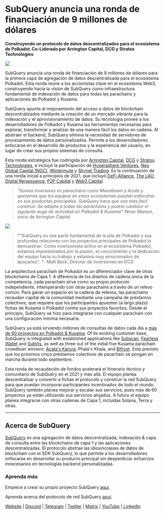 # SubQuery anuncia una ronda de financiación de 9 millones de dólares

**Construyendo un protocolo de datos descentralizados para el ecosistema de Polkadot. Co-Liderado por Arrington Capital, DCG y Stratos Technologies**

![](https://cdn-images-1.medium.com/max/1600/0*PR4oqrB9Am03VseR)

SubQuery anuncia una ronda de financiación de 9 millones de dólares para la primera capa de agregación de datos descentralizada para el ecosistema Polkadot. Esta ronda reúne a los accionistas clave en el ecosistema Web3, construyendo hacia la visión de SubQuery como infraestructura fundamental de indexación de datos para todas las parachains y aplicaciones de Polkadot y Kusama.

SubQuery apunta al mejoramiento del acceso a datos de blockchain descentralizados mediante la creación de un mercado vibrante para la indexación y el aprovisionamiento de datos. Su tecnología provee a los desarrolladores de Polkadot y Kusama las herramientas necesarias para explorar, transformar y analizar de una manera fácil los datos en cadena. Al abstraer el backend, SubQuery elimina la necesidad de servidores de procesamiento de datos personalizados. Permite a los desarrolladores enfocarse en el desarrollo de productos y la experiencia del usuario, en lugar de crear sus propios sistemas de consulta.

Esta ronda estratégica fue codirigida por [Arrington Capital](https://arringtonxrpcapital.com/), [DCG](https://dcg.co/) y [Stratos Technologies](https://www.stratoslp.com/), e incluyó la participación de [Hypersphere Ventures](https://hypersphere.ventures/), [Neo Global Capital (NGC)](http://ngc.fund/), [Wintermute](https://www.wintermute.com/) y [Skynet Trading](http://skynettrading.com/). Es la continuación de una ronda inicial a principios de 2021, que incluyó [DeFi Alliance](https://defialliance.co/), [The LAO](https://www.thelao.io/), [Digital Renaissance](https://drf.ee/), [P2P Capital](https://www.p2pcap.com/) y [Web3 Capital](https://web3.capital/).

> *"Somos inversores en parachains como Moonbeam y Acala y queremos que los equipos en estos ecosistemas puedan enfocarse en sus productos principales. SubQuery hace que sea más fácil construir. Se adapta a todas las parachains y podría catalizar el siguiente auge de actividad en Polkadot & Kusama"*-Ninor Mansor, socio de Arrington Capital

![](https://cdn-images-1.medium.com/max/1600/1*j4VHuY_BgjkYv_bQ6_DmcQ.gif)

> *"SubQuery es una parte fundamental de la pila de Polkadot y sus profundas relaciones con los proyectos principales de Polkadot lo demuestran. Como inversionista activo en el ecosistema Polkadot, estamos impresionados por la pasión, el conocimiento y la dedicación del equipo hacia su trabajo y estamos muy emocionados de apoyarlos". *- Matt Beck, Director de Inversiones en DCG

La arquitectura parachain de Polkadot es un diferenciador clave de otras blockchains de Capa 1. A diferencia de los diseños de cadena única de la competencia, cada parachain sirve como su propio protocolo independiente, interoperando con otras parachains a través de un relevo común. Para ganar un espacio en la cadena de relevos, las parachains recaudan capital de la comunidad mediante una campaña de préstamos colectivos, que requiere que los participantes apuesten (a largo plazo) fichas de Kusama o Polkadot contra sus proyectos favoritos. Desde el principio, SubQuery se hizo para integrarse con cualquier parachain con una configuración mínima necesaria.

SubQuery ya está sirviendo millones de consultas de datos cada día a [más de 60 proyectos en Polkadot & Kusama](https://explorer.subquery.network/). Of its existing customer base, SubQuery is integrated with established applications like [Subscan](../customer_announcements/20210901-Subscans-Multi-Signature-Tool.md), [Fearless Wallet](https://explorer.subquery.network/subquery/ef1rspb/fearless-wallet) and [SubVis](../customer_announcements/20210622-Explore-Kusama-Auctions-with-Subvis.io-and-SubQuery.md), as well as three out of the initial five Kusama parachain crowdloan winners: [Acala's Karura](../customer_announcements/20210819-Karura-Integrates-with-SubQuery-to-Aggregate-and-Serve-DeFi-Data-to-Kusama-Builders.md), Phala's Khala, and [Bifrost](../customer_announcements/20210416-Bifrost-chooses-SubQuery-to-provide-the-data-for-their-new-dApp.md). Está previsto que los próximos cinco préstamos colectivos de parachain se pongan en marcha durante todo septiembre.

Esta ronda de recaudación de fondos acelerará el itinerario técnico y comunitario de SubQuery en el 2021 y más allá. El equipo planea descentralizar y convertir a fichas el protocolo y construir la red SubQuery para que puedan incorporar participantes incentivados de todo el mundo. SubQuery también planea mejorar y escalar sus servicios, pues más de 60 proyectos ya están utilizando sus servicios alojados. A futuro el equipo planea integrarse con otras cadenas de Capa 1, incluidas Solana, Terra y otras.

---

## Acerca de SubQuery

[SubQuery](https://subquery.network) es una agregación de datos descentralizada, indexación & capa de consulta entre las blockchains de capa 1 y las aplicaciones descentralizadas. El protocolo abstrae las idiosincrasias de datos de blockchain con el SDK SubQuery, lo que permite a los desarrolladores enfocarse en desarrollar su producto principal sin desperdiciar esfuerzos innecesarios en tecnologías backend personalizadas.

### Aprenda más

Empiece a crear su propio proyecto SubQuery [aquí](https://doc.subquery.network/).

Aprenda acerca del protocolo de red SubQuery [aquí](https://static.subquery.network/whitepaper.pdf).

[Website](https://subquery.network/) | [Discord](https://discord.com/invite/78zg8aBSMG) | [Telegram](https://t.me/subquerynetwork) | [Twitter](https://twitter.com/subquerynetwork) | [Matrix](https://matrix.to/#/#subquery:matrix.org) | [YouTube](https://www.youtube.com/channel/UCi1a6NUUjegcLHDFLr7CqLw) | [LinkedIn](https://www.linkedin.com/company/subquery)
